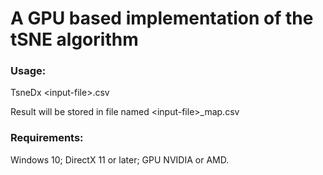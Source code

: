 
# A GPU based implementation of the tSNE algorithm

### Usage:
  TsneDx &lt;input-file&gt;.csv

  Result will be stored in file named &lt;input-file&gt;_map.csv

### Requirements:
  Windows 10; DirectX 11 or later; GPU NVIDIA or AMD.
